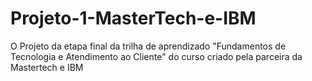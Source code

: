 # Projeto-1-MasterTech-e-IBM
O Projeto da etapa final da trilha de aprendizado "Fundamentos de Tecnologia e Atendimento ao Cliente" do curso criado pela parceira da Mastertech e IBM
